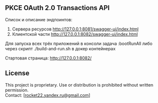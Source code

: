 ## PKCE OAuth 2.0 Transactions API

Список и описание эндпоинтов:
 1) Сервера ресурсов http://127.0.0.1:8081/swagger-ui/index.html
 2) Клиентской части http://127.0.0.1:8082/swagger-ui/index.html

Для запуска всех трёх приложений в консоли задача :bootRunAll
либо через скрипт ./build-and-run.sh в докер контейнерах

Стартовая страница: http://127.0.0.1:8082/










































## License

This project is proprietary. Use or distribution is prohibited without written permission.  
Contact: [rocket22.yandex.ru@gmail.com]